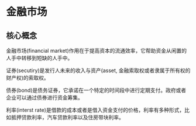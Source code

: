 # 金融市场
## 核心概念
金融市场(financial market)作用在于提高资本的流通效率，它帮助资金从闲置的人手中转移到短缺的人手中。

证券(secutiry)是发行人未来的收入与资产(asset, 金融索取权或者隶属于所有权的财产权)的索取权。

债券(bond)是债务证券，它承诺在一个特定的时间段中进行定期支付。政府或者企业可以通过债券进行资金筹集。

利率(interst rate)是借款的成本或者是借入资金支付的价格，利率有多种形式，比如抵押贷款利率，汽车贷款利率以及住房带块利率。
